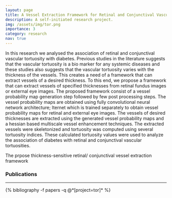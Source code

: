 ```yaml
---
layout: page
title: A Vessel Extraction Framework for Retinal and Conjunctival Vascular Tortuosity Analysis
description: A self-initiated research project.
img: /assets/img/tor.png
importance: 3
category: research
nav: true
---
```

In this research we analysed the association of retinal and conjunctival vascular tortuosity with diabetes. Previous studies in the literature suggests that the vascular tortuosity is a bio marker for any systemic diseases and these studies also suggests that the vascular tortuosity varies with the thickness of the vessels. This creates a need of a framework that can extract vessels of a desired thickness. To this end, we propose a framework that can extract vessels of specified thicknesses from retinal fundus images or external eye images. The proposed framework consist of a vessel probability map generation step followed by few post processing steps. The vessel probability maps are obtained using fully convolutional neural network architecture; Iternet which is trained separately to obtain vessel probability maps for retinal and external eye images. The vessels of desired thicknesses are extracted using the generated vessel probability maps and a hessian based multiscale vessel enhancement techniques. The extracted vessels were skeletonized and tortuosity was computed using several tortuosity indices. These calculated tortuosity values were used to analyze the association of diabetes with retinal and conjunctival vascular tortuosities.

<div class="row">
    <div class="col-sm mt-3 mt-md-0">
        <img class="img-fluid rounded z-depth-1" src="{{ '/assets/img/tor.png' | relative_url }}" alt="" title="example image"/>
    </div>
</div>
<div class="caption">
    The prpose thickness-sensitive retinal/ conjunctival vessel extraction framework
</div>

### Publications
-----------------

<div class="publications">
  {% bibliography -f papers -q @*[project=tor]* %}
</div>